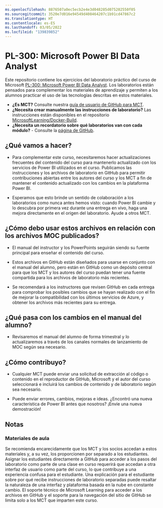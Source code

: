 ```yaml
---
ms.openlocfilehash: 8876507a0ec5ecb2e4e3d048285d075202550f05
ms.sourcegitcommit: 3520e7d016e94549d408464207c1b91cd47867c2
ms.translationtype: HT
ms.contentlocale: es-ES
ms.lasthandoff: 03/05/2022
ms.locfileid: "139839852"
---
```

# <a name="pl-300-microsoft-power-bi-data-analyst"></a>PL-300: Microsoft Power BI Data Analyst

Este repositorio contiene los ejercicios del laboratorio práctico del curso de Microsoft [PL-300: Microsoft Power BI Data Analyst](https://docs.microsoft.com/en-us/learn/certifications/courses/PL-300T00). Los laboratorios están pensados para complementar los materiales de aprendizaje y permiten a los alumnos practicar el uso de las tecnologías descritas en estos materiales.

- **¿Es MCT?** Consulte nuestra [guía de usuario de GitHub para MCT](https://microsoftlearning.github.io/MCT-User-Guide/).
- **¿Necesita crear manualmente las instrucciones de laboratorio?** Las instrucciones están disponibles en el repositorio [MicrosoftLearning/Docker-Build](https://github.com/MicrosoftLearning/Docker-Build).
- **¿Necesita un recordatorio sobre qué laboratorios van con cada módulo?** - Consulte la [página de GitHub](https://microsoftlearning.github.io/DA-100-Analyzing-Data-with-Power-BI/).

## <a name="what-are-we-doing"></a>¿Qué vamos a hacer?

- Para complementar este curso, necesitaremos hacer actualizaciones frecuentes del contenido del curso para mantenerlo actualizado con los servicios de Power BI utilizados en el curso.  Publicamos las instrucciones y los archivos de laboratorio en GitHub para permitir contribuciones abiertas entre los autores del curso y los MCT a fin de mantener el contenido actualizado con los cambios en la plataforma Power BI.

- Esperamos que esto brinde un sentido de colaboración a los laboratorios como nunca antes hemos visto: cuando Power BI cambie y lo descubra por primera vez durante una entrega en vivo, haga una mejora directamente en el origen del laboratorio.  Ayude a otros MCT.

## <a name="how-should-i-use-these-files-relative-to-the-released-moc-files"></a>¿Cómo debo usar estos archivos en relación con los archivos MOC publicados?

- El manual del instructor y los PowerPoints seguirán siendo su fuente principal para enseñar el contenido del curso.

- Estos archivos en GitHub están diseñados para usarse en conjunto con el manual del alumno, pero están en GitHub como un depósito central para que los MCT y los autores del curso puedan tener una fuente compartida para los archivos de laboratorio más recientes.

- Se recomendará a los instructores que revisen GitHub en cada entrega para comprobar los posibles cambios que se hayan realizado con el fin de mejorar la compatibilidad con los últimos servicios de Azure, y obtener los archivos más recientes para su entrega.

## <a name="what-about-changes-to-the-student-handbook"></a>¿Qué pasa con los cambios en el manual del alumno?

- Revisaremos el manual del alumno de forma trimestral y lo actualizaremos a través de los canales normales de lanzamiento de MOC según sea necesario.

## <a name="how-do-i-contribute"></a>¿Cómo contribuyo?

- Cualquier MCT puede enviar una solicitud de extracción al código o contenido en el reproductor de GitHub, Microsoft y el autor del curso seleccionará e incluirá los cambios de contenido y de laboratorio según sea necesario.

- Puede enviar errores, cambios, mejoras e ideas.  ¿Encontró una nueva característica de Power BI antes que nosotros?  ¡Envíe una nueva demostración!

## <a name="notes"></a>Notas

### <a name="classroom-materials"></a>Materiales de aula

Se recomienda encarecidamente que los MCT y los socios accedan a estos materiales y, a su vez, los proporcionen por separado a los estudiantes.  Asignar los estudiantes directamente a GitHub para acceder a los pasos del laboratorio como parte de una clase en curso requerirá que accedan a otra interfaz de usuario como parte del curso, lo que contribuye a una experiencia confusa para el estudiante. Una explicación para el estudiante sobre por qué recibe instrucciones de laboratorio separadas puede resaltar la naturaleza de una interfaz y plataforma basada en la nube en constante cambio. El soporte técnico de Microsoft Learning para acceder a los archivos en GitHub y el soporte para la navegación del sitio de GitHub se limita solo a los MCT que imparten este curso.
